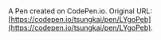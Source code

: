 # 

A Pen created on CodePen.io. Original URL: [https://codepen.io/tsungkai/pen/LYgoPeb](https://codepen.io/tsungkai/pen/LYgoPeb).

